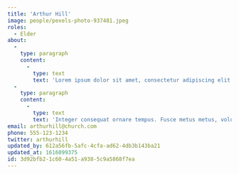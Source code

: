```yaml
---
title: 'Arthur Hill'
image: people/pexels-photo-937481.jpeg
roles:
  - Elder
about:
  -
    type: paragraph
    content:
      -
        type: text
        text: 'Lorem ipsum dolor sit amet, consectetur adipiscing elit. Nunc pulvinar odio arcu, vel pellentesque purus scelerisque et. Pellentesque habitant morbi tristique senectus et netus et malesuada fames ac turpis egestas. Nam egestas elit diam, id convallis risus pretium nec. Quisque enim augue, convallis id pharetra sit amet, facilisis sit amet nisl. In augue sem, dignissim in dui ac, porttitor tempor quam. Donec sit amet velit pharetra, placerat erat ut, imperdiet est. Sed vulputate sapien vitae euismod tincidunt.'
  -
    type: paragraph
    content:
      -
        type: text
        text: 'Integer consequat ornare tempus. Fusce metus metus, volutpat eget congue eu, suscipit nec mauris. In hac habitasse platea dictumst. Mauris nulla quam, tristique ac laoreet vel, interdum nec ante. Cras interdum faucibus augue, at elementum sem mollis eu. Duis lacus ipsum, faucibus sit amet odio non, varius porttitor purus. Sed erat mauris, venenatis in commodo non, pulvinar eget dolor. Vivamus sed nisi est. Phasellus efficitur in velit eu mattis. Mauris et nulla pellentesque, iaculis erat sit amet, auctor arcu. Orci varius natoque penatibus et magnis dis parturient montes, nascetur ridiculus mus.'
email: arthurhill@church.com
phone: 555-123-1234
twitter: arthurhill
updated_by: 612a56fb-5afc-4cfa-ad62-4db3b143ba21
updated_at: 1616099375
id: 3d92bfb2-1c60-4a51-a938-5c9a5868f7ea
---
```


